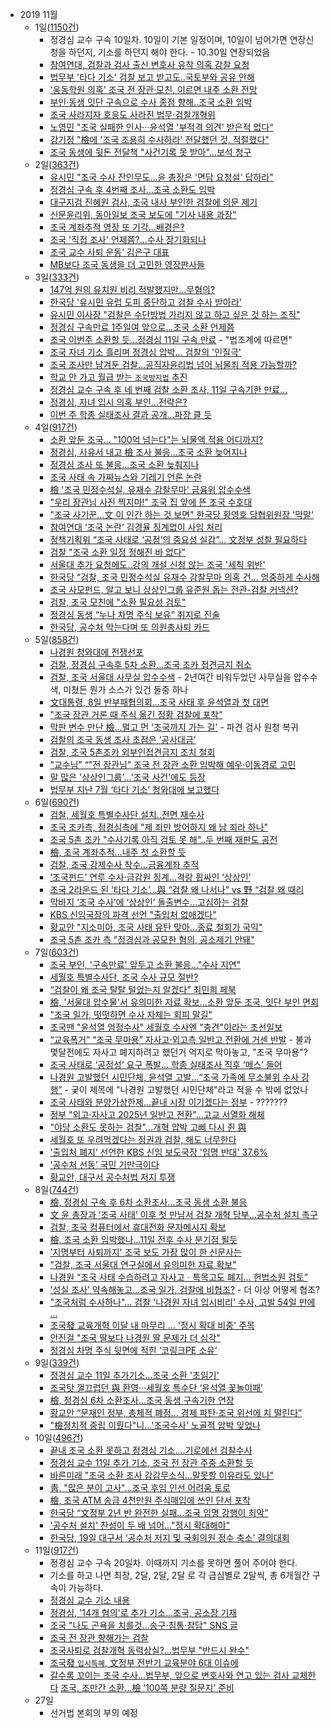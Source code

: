 * 2019 11월
    * 1일([1150건](https://search.naver.com/search.naver?where=news&query=%EC%A1%B0%EA%B5%AD&sm=tab_opt&sort=0&photo=0&field=0&reporter_article=&pd=3&ds=2019.11.01&de=2019.11.01&docid=&nso=so%3Ar%2Cp%3Afrom20191101to20191101%2Ca%3Aall&mynews=0&refresh_start=0&related=0))
        * 정경심 교수 구속 10일차. 10일이 기본 일정이며, 10일이 넘어가면 연장신청을 하던지, 기소를 하던지 해야 한다. - 10.30일 연장되었음
        * [참여연대, 검찰과 검사 출신 변호사 유착 의혹 감찰 요청](https://news.v.daum.net/v/20191101193313749?f=m)
        * [법무부 '타다 기소' 검찰 보고 받고도..국토부와 공유 안해](https://news.v.daum.net/v/20191101183604982?f=m)
        * ['웅동학원 의혹' 조국 전 장관·모친, 이르면 내주 소환 전망](https://news.v.daum.net/v/20191101203618917?f=m)
        * [부인·동생 잇단 구속으로 수사 종점 향해..조국 소환 임박](https://news.v.daum.net/v/20191101112040579)
        * [조국 사라지자 호응도 사라진 법무·검찰개혁위](https://news.v.daum.net/v/20191101114004471)
        * [노영민 "조국 실패한 인사···윤석열 '부적격 의견' 받은적 없다“](https://news.naver.com/main/read.nhn?mode=LSD&mid=sec&sid1=100&oid=025&aid=0002949691)
        * [강기정 "檢에 '조국 조용히 수사하라' 전달했던 것, 적절했다"](https://news.naver.com/main/read.nhn?mode=LSD&mid=sec&sid1=100&oid=055&aid=0000769280)
        * [조국 동생에 뒷돈 전달책 "사건기록 못 받아"…보석 청구](https://news.naver.com/main/read.nhn?mode=LSD&mid=sec&sid1=102&oid=001&aid=0011183451)
    * 2일([363건](https://search.naver.com/search.naver?where=news&query=%EC%A1%B0%EA%B5%AD&sm=tab_opt&sort=0&photo=0&field=0&reporter_article=&pd=3&ds=2019.11.02&de=2019.11.02&docid=&nso=so%3Ar%2Cp%3Afrom20191102to20191102%2Ca%3Aall&mynews=0&refresh_start=0&related=0))
        * [유시민 "조국 수사 잔인무도…윤 총장은 '면담 요청설' 답하라"](https://news.naver.com/main/read.nhn?mode=LSD&mid=sec&sid1=102&oid=001&aid=0011185484)
        * [정경심 구속 후 4번째 조사…조국 소환도 임박](https://news.naver.com/main/read.nhn?mode=LSD&mid=sec&sid1=102&oid=057&aid=0001393035)
        * [대구지검 진혜원 검사, 조국 내사 부인한 검찰에 의문 제기](https://news.naver.com/main/read.nhn?mode=LSD&mid=sec&sid1=100&oid=001&aid=0011185612)
        * [신문윤리위, 동아일보 조국 보도에 "기사 내용 과장"](https://news.naver.com/main/read.nhn?mode=LSD&mid=sec&sid1=102&oid=006&aid=0000099517)
        * [조국 계좌추적 영장 또 기각…배경은?](https://news.naver.com/main/read.nhn?mode=LSD&mid=sec&sid1=102&oid=448&aid=0000285436)
        * [조국 '직접 조사' 언제쯤?…수사 장기화되나](https://news.naver.com/main/read.nhn?mode=LSD&mid=sec&sid1=102&oid=214&aid=0000990694)
        * [조국 교수 사퇴 운동’ 김은구 대표](http://monthly.chosun.com/client/news/viw.asp?ctcd=L&nNewsNumb=201911100002)
        * [MB보다 조국 동생을 더 고민한 영장판사들](https://news.naver.com/main/read.nhn?mode=LSD&mid=sec&sid1=102&oid=011&aid=0003644804)
    * 3일([333건](https://search.naver.com/search.naver?where=news&query=%EC%A1%B0%EA%B5%AD&sm=tab_opt&sort=0&photo=0&field=0&reporter_article=&pd=3&ds=2019.11.03&de=2019.11.03&docid=&nso=so%3Ar%2Cp%3Afrom20191103to20191103%2Ca%3Aall&mynews=0&refresh_start=0&related=0))
        * [147억 원의 유치원 비리 적발했지만…무혐의?](http://imnews.imbc.com/replay/2019/nwdesk/article/5577885_24634.html?menuid=nwdesk)
        * [한국당 '유시민 유럽 도피 중단하고 검찰 수사 받아라'](https://news.v.daum.net/v/20191103162404723)
        * [유시민 이사장 "검찰은 수단방법 가리지 않고 하고 싶은 것 하는 조직"](https://news.v.daum.net/v/20191103085742792?f=m)
        * [정경심 구속만료 1주일여 앞으로…조국 소환 언제쯤](https://news.naver.com/main/read.nhn?mode=LSD&mid=sec&sid1=102&oid=003&aid=0009538518)
        * [조국 이번주 소환할 듯…정경심 11일 구속 만료](https://news.naver.com/main/read.nhn?mode=LSD&mid=sec&sid1=102&oid=422&aid=0000399555) - "법조계에 따르면"
        * [조국 자녀 기소 흘리며 정경심 압박... 검찰의 '인질극'](https://news.naver.com/main/read.nhn?mode=LSD&mid=sec&sid1=102&oid=047&aid=0002245495)
        * [조국 조사만 남겨둔 검찰…공직자윤리법 넘어 뇌물죄 적용 가능할까?](https://news.naver.com/main/read.nhn?mode=LSD&mid=sec&sid1=102&oid=028&aid=0002473459)
        * [학교 안 가고 월급 받는 `조국방지법` 추진](http://www.gnmaeil.com/news/articleView.html?idxno=431114)
        * [정경심 교수 구속 후 네 번째 검찰 소환 조사, 11일 구속기한 만료…](http://www.ltn.kr/news/articleView.html?idxno=25558)
        * [정경심, 자녀 입시 의혹 부인…전략은?](https://news.naver.com/main/read.nhn?mode=LSD&mid=sec&sid1=102&oid=448&aid=0000285484)
        * [이번 주 학종 실태조사 결과 공개...파장 클 듯](https://news.naver.com/main/read.nhn?mode=LSD&mid=sec&sid1=102&oid=052&aid=0001361240)
    * 4일([917건](https://search.naver.com/search.naver?where=news&query=%EC%A1%B0%EA%B5%AD&sm=tab_opt&sort=0&photo=0&field=0&reporter_article=&pd=3&ds=2019.11.04&de=2019.11.04&docid=&nso=so%3Ar%2Cp%3Afrom20191104to20191104%2Ca%3Aall&mynews=0&refresh_start=0&related=0))
        * [소환 앞둔 조국… "100억 넘는다"는 뇌물액 적용 어디까지?](http://news.chosun.com/site/data/html_dir/2019/11/04/2019110401995.html)
        * [정경심, 사유서 내고 檢 조사 불응…조국 소환 늦어지나](https://news.naver.com/main/read.nhn?mode=LSD&mid=sec&sid1=102&oid=055&aid=0000769851)
        * [정경심 조사 또 불응…조국 소환 늦춰지나](http://www.obsnews.co.kr/news/articleView.html?idxno=1185918)
        * [조국 사태 속 가짜뉴스와 기레기 언론 논란](https://news.naver.com/main/read.nhn?mode=LSD&mid=sec&sid1=110&oid=006&aid=0000099545)
        * [檢 '조국 민정수석실, 유재수 감찰무마' 금융위 압수수색](https://news.naver.com/main/read.nhn?mode=LSD&mid=sec&sid1=102&oid=421&aid=0004285613)
        * ["우리 장관님 사진 찍지마!" 조국 집 앞에 뜬 조국 수호대](https://news.naver.com/main/read.nhn?mode=LSD&mid=sec&sid1=102&oid=023&aid=0003484264)
        * ["조국 사기꾼…文 이 인간 하는 것 보면" 한국당 황영호 당협위원장 '막말'](https://news.naver.com/main/read.nhn?mode=LSD&mid=sec&sid1=100&oid=277&aid=0004566099)
        * [참여연대 ‘조국 논란’ 김경율 징계없이 사임 처리](https://news.naver.com/main/read.nhn?mode=LSD&mid=sec&sid1=102&oid=081&aid=0003041034)
        * [정책기획위 “조국 사태로 ‘공정’의 중요성 실감”… 文정부 성찰 필요하다](https://news.naver.com/main/read.nhn?mode=LSD&mid=sec&sid1=101&oid=020&aid=0003251234)
        * [검찰 "조국 소환 일정 정해진 바 없다"](https://news.naver.com/main/read.nhn?mode=LSD&mid=sec&sid1=102&oid=008&aid=0004303885)
        * [서울대 추가 요청에도..강의 개설 신청 않는 조국 '세칙 위반'](http://www.newspim.com/news/view/20191104000673)
        * [한국당 “검찰, 조국 민정수석실 유재수 감찰무마 의혹 건… 엄중하게 수사해](http://www.kukinews.com/news/article.html?no=716035)
        * [조국 사모펀드, 알고 보니 상상인그룹 유준원 돕는 전관-검찰 커넥션?](http://www.topstarnews.net/news/articleView.html?idxno=690104)
        * [검찰, 조국 모친에 "소환 필요성 검토"](https://news.naver.com/main/read.nhn?mode=LSD&mid=sec&sid1=102&oid=009&aid=0004457351)
        * [정경심 동생 “누나 차명 주식 보유” 취지로 진술](https://news.naver.com/main/read.nhn?mode=LSD&mid=sec&sid1=102&oid=449&aid=0000180599)
        * [한국당, 공수처 막는다며 또 의원총사퇴 카드](https://news.naver.com/main/read.nhn?mode=LSD&mid=sec&sid1=100&oid=006&aid=0000099547)
    * 5일([858건](https://search.naver.com/search.naver?where=news&query=%EC%A1%B0%EA%B5%AD&sm=tab_opt&sort=0&photo=0&field=0&reporter_article=&pd=3&ds=2019.11.05&de=2019.11.05&docid=&nso=so%3Ar%2Cp%3Afrom20191105to20191105%2Ca%3Aall&mynews=0&refresh_start=0&related=0))
        * [나경원 청와대에 전쟁선포](https://news.v.daum.net/v/20191105101221811)
        * [검찰, 정경심 구속후 5차 소환…조국 조카 접견금지 취소](https://news.naver.com/main/read.nhn?mode=LSD&mid=sec&sid1=102&oid=001&aid=0011190851)
        * [검찰, 조국 서울대 사무실 압수수색](https://news.naver.com/main/read.nhn?mode=LSD&mid=sec&sid1=102&oid=028&aid=0002473774) - 2년여간 비워두었던 사무실을 압수수색, 미쳤든 뭔가 소스가 있건 둘중 하나
        * [文대통령, 8일 반부패협의회…조국 사태 후 윤석열과 첫 대면](https://news.naver.com/main/read.nhn?mode=LSD&mid=sec&sid1=100&oid=025&aid=0002950470)
        * ["조국 장관 거론 때 주식 옮긴 정황 검찰에 포착”](https://news.naver.com/main/read.nhn?mode=LSD&mid=sec&sid1=102&oid=449&aid=0000180681)
        * [막판 변수 만난 檢…멀고 먼 '조국까지 가는 길'](https://news.naver.com/main/read.nhn?mode=LSD&mid=sec&sid1=102&oid=277&aid=0004566484) - 파견 검사 원청 복귀
        * [검찰의 조국 동생 조사 초점은 ‘공사대금’](https://news.naver.com/main/read.nhn?mode=LSD&mid=sec&sid1=102&oid=005&aid=0001256186)
        * [검찰, 조국 5촌조카 외부인접견금지 조치 철회](https://news.naver.com/main/read.nhn?mode=LSD&mid=sec&sid1=102&oid=016&aid=0001598602)
        * ["교수님” “"전 장관님” 조국 전 장관 소환 임박해 예우‧이동경로 고민](https://news.naver.com/main/read.nhn?mode=LSD&mid=sec&sid1=102&oid=025&aid=0002950452)
        * [말 많은 '상상인그룹'…'조국 사건'에도 등장](https://news.naver.com/main/read.nhn?mode=LSD&mid=sec&sid1=101&oid=008&aid=0004304572)
        * [법무부 지난 7월 ‘타다 기소’ 청와대에 보고했다](https://news.naver.com/main/read.nhn?mode=LSD&mid=sec&sid1=102&oid=025&aid=0002950329)
    * 6일([690건](https://search.naver.com/search.naver?where=news&query=%EC%A1%B0%EA%B5%AD&sm=tab_opt&sort=0&photo=0&field=0&reporter_article=&pd=3&ds=2019.11.06&de=2019.11.06&docid=&nso=so%3Ar%2Cp%3Afrom20191106to20191106%2Ca%3Aall&mynews=0&refresh_start=0&related=0))
        * [검찰, 세월호 특별수사단 설치..전면 재수사](https://news.v.daum.net/v/20191106115430465)
        * [조국 조카측, 정경심측에 "제 죄만 방어하지 왜 남 죄라 하나"](https://news.naver.com/main/read.nhn?mode=LSD&mid=sec&sid1=102&oid=025&aid=0002950747)
        * [조국 5촌 조카 "수사기록 아직 검토 못 해"..두 번째 재판도 공전](https://news.naver.com/main/read.nhn?mode=LSD&mid=sec&sid1=102&oid=014&aid=0004322821)
        * [檢, 조국 계좌추적…내주 첫 소환할 듯](https://news.naver.com/main/read.nhn?mode=LSD&mid=sec&sid1=102&oid=015&aid=0004237167)
        * [검찰, 조국 강제수사 착수…금융계좌 추적](https://news.naver.com/main/read.nhn?mode=LSD&mid=sec&sid1=102&oid=081&aid=0003041641)
        * [‘조국펀드’ 연루 수사·금감원 징계…격랑 휩싸인 ‘상상인’](https://news.naver.com/main/read.nhn?mode=LSD&mid=sec&sid1=101&oid=028&aid=0002473886)
        * [조국 2라운드 된 ‘타다 기소’…與 “검찰 왜 나서나” vs 野 “검찰 왜 때리](http://www.newsway.co.kr/news/view?tp=1&ud=2019110614565685928)
        * [막바지 ‘조국 수사’에 ‘상상인’ 돌출변수...고심하는 검찰](http://www.ajunews.com/view/20191106152304581)
        * [KBS 신임국장의 파격 선언 "출입처 없애겠다"](https://news.naver.com/main/read.nhn?mode=LSD&mid=sec&sid1=102&oid=006&aid=0000099578)
        * [황교안 "지소미아, 조국 사태 유탄 맞아…종료 철회가 국익"](https://news.naver.com/main/read.nhn?mode=LSD&mid=sec&sid1=100&oid=055&aid=0000770320)
        * [조국 5촌 조카 측 "정경심과 공모한 혐의, 공소제기 안돼"](http://www.asiatoday.co.kr/view.php?key=20191106010003145)
    * 7일([603건](https://search.naver.com/search.naver?where=news&query=%EC%A1%B0%EA%B5%AD&sm=tab_opt&sort=0&photo=0&field=0&reporter_article=&pd=3&ds=2019.11.07&de=2019.11.07&docid=&nso=so%3Ar%2Cp%3Afrom20191107to20191107%2Ca%3Aall&mynews=0&refresh_start=0&related=0))
        * [조국 부인, '구속만료' 앞두고 소환 불응…"수사 지연"](https://news.naver.com/main/read.nhn?mode=LSD&mid=sec&sid1=102&oid=003&aid=0009546973)
        * [세월호 특별수사단, 조국 수사 규모 절반?](http://www.ilyoseoul.co.kr/news/articleView.html?idxno=346050)
        * [“검찰이 왜 조국 탈탈 털었는지 알겠다” 최민희 페북](https://news.naver.com/main/read.nhn?mode=LSD&mid=sec&sid1=100&oid=005&aid=0001256718)
        * [檢, '서울대 압수물'서 유의미한 자료 확보…소환 앞둔 조국, 잇단 부인 면회](https://news.naver.com/main/read.nhn?mode=LSD&mid=sec&sid1=102&oid=448&aid=0000285786)
        * ["조국 일가, 떳떳하면 수사 자체는 회피 말길"](https://news.naver.com/main/read.nhn?mode=LSD&mid=sec&sid1=110&oid=014&aid=0004323686)
        * [조국땐 "윤석열 엄정수사" 세월호 수사엔 "충견"이라는 조선일보](https://news.naver.com/main/read.nhn?mode=LSD&mid=sec&sid1=100&oid=006&aid=0000099599)
        * [“교육폭거” “조국 무마용” 자사고·외고측 일반고 전환에 거센 반발](https://news.naver.com/main/read.nhn?mode=LSD&mid=sec&sid1=102&oid=020&aid=0003252022) - 불과 몇달전에도 자사고 폐지하려고 했던거 억지로 막아놓고, "조국 무마용"?
        * [조국 사태로 ‘공정성’ 요구 폭발… 학종 실태조사 직후 ‘메스’ 들어](https://news.naver.com/main/read.nhn?mode=LSD&mid=sec&sid1=102&oid=022&aid=0003412378)
        * [나경원 고발했던 시민단체, 윤석열 고발…“조국 가족에 무소불위 수사 강행”](https://news.naver.com/main/read.nhn?mode=LSD&mid=sec&sid1=102&oid=020&aid=0003251984) - 궂이 제목에 "나경원 고발했던 시민단체"라고 적을 수 밖에 없었나
        * [조국 사태와 분양가상한제…끝내 시장 이기겠다는 정부](http://www.mediapen.com/news/view/474794) - ???????
        * [정부 "외고·자사고 2025년 일반고 전환"…고교 서열화 해체](https://news.naver.com/main/read.nhn?mode=LSD&mid=sec&sid1=102&oid=001&aid=0011196348)
        * ["야당 소환도 못하는 검찰"…개혁 압박 고삐 다시 쥔 與](https://news.naver.com/main/read.nhn?mode=LSD&mid=sec&sid1=100&oid=421&aid=0004293020)
        * [세월호 또 우려먹겠다는 정권과 검찰, 해도 너무한다](https://news.naver.com/main/read.nhn?mode=LSD&mid=sec&sid1=110&oid=023&aid=0003485069)
        * ['출입처 폐지’ 선언한 KBS 신임 보도국장 '임명 반대' 37.6%](http://www.pdjournal.com/news/articleView.html?idxno=70650)
        * ['공수처 선동’ 국민 기만극이다](https://news.naver.com/main/read.nhn?mode=LSD&mid=sec&sid1=110&oid=021&aid=0002407630)
        * [황교안, 대구서 공수처법 저지 투쟁](https://news.naver.com/main/read.nhn?mode=LSD&mid=sec&sid1=102&oid=079&aid=0003288762)
    * 8일([744건](https://search.naver.com/search.naver?where=news&query=%EC%A1%B0%EA%B5%AD&sm=tab_opt&sort=0&photo=0&field=0&reporter_article=&pd=3&ds=2019.11.08&de=2019.11.08&docid=&nso=so%3Ar%2Cp%3Afrom20191108to20191108%2Ca%3Aall&mynews=0&refresh_start=0&related=0))
        * [檢, 정경심 구속 후 6차 소환조사…조국 동생 소환 불응](https://news.naver.com/main/read.nhn?mode=LSD&mid=sec&sid1=102&oid=448&aid=0000285832)
        * [文 윤 총장과 ‘조국 사태’ 이후 첫 만남서 검찰 개혁 당부…공수처 설치 촉구](https://news.naver.com/main/read.nhn?mode=LSD&mid=sec&sid1=100&oid=082&aid=0000956333)
        * [검찰, 조국 컴퓨터에서 휴대전화 문자메시지 확보](https://news.naver.com/main/read.nhn?mode=LSD&mid=sec&sid1=102&oid=449&aid=0000180910)
        * [檢, 조국 소환 임박했나…11일 전후 수사 분기점 될듯](https://news.naver.com/main/read.nhn?mode=LSD&mid=sec&sid1=100&oid=022&aid=0003412724)
        * ['지명부터 사퇴까지' 조국 보도 가장 많이 한 신문사는 ](https://news.naver.com/main/read.nhn?mode=LSD&mid=sec&sid1=102&oid=006&aid=0000099615)
        * ["검찰, 조국 서울대 연구실에서 유의미한 자료 확보"](https://news.naver.com/main/read.nhn?mode=LSD&mid=sec&sid1=102&oid=448&aid=0000285806)
        * [나경원 “조국 사태 수습하려고 자사고ㆍ특목고도 폐지… 헌법소원 검토”](https://news.naver.com/main/read.nhn?mode=LSD&mid=sec&sid1=100&oid=469&aid=0000438293)
        * ['성실 조사’ 약속해놓고…조국 일가, 검찰에 비협조?](https://news.naver.com/main/read.nhn?mode=LSD&mid=sec&sid1=102&oid=449&aid=0000180895) - 더 이상 어떻게 협조?
        * ["조국처럼 수사하나"... 검찰 '나경원 자녀 입시비리' 수사, 고발 54일 만에 ...](http://www.ajunews.com/view/20191108143734150)
        * [조국發 교육개혁 이달 내 마무리 … '정시 확대 비중' 주목](https://news.naver.com/main/read.nhn?mode=LSD&mid=sec&sid1=102&oid=277&aid=0004568946)
        * [안진걸 "조국 딸보다 나경원 딸 문제가 더 심각"](http://www.ccreview.co.kr/news/articleView.html?idxno=214569)
        * [정경심 차명 주식 뒷면에 적힌 ‘코링크PE 소유’](https://news.naver.com/main/read.nhn?mode=LSD&mid=sec&sid1=102&oid=449&aid=0000180911)
    * 9일([339건](https://search.naver.com/search.naver?where=news&query=%EC%A1%B0%EA%B5%AD&sm=tab_opt&sort=0&photo=0&field=0&reporter_article=&pd=3&ds=2019.11.09&de=2019.11.09&docid=&nso=so%3Ar%2Cp%3Afrom20191109to20191109%2Ca%3Aall&mynews=0&refresh_start=0&related=0))
        * [정경심 교수 11일 추가기소…조국 소환 '초읽기'](https://news.naver.com/main/read.nhn?mode=LSD&mid=sec&sid1=102&oid=422&aid=0000400487)
        * [조국탓 껄끄럽던 與 환영···세월호 특수단 ‘윤석열 꽃놀이패’](https://news.naver.com/main/read.nhn?mode=LSD&mid=sec&sid1=102&oid=025&aid=0002951410)
        * [檢, 정경심 6차 소환조사…조국 동생 구속기한 연장](https://news.naver.com/main/read.nhn?mode=LSD&mid=sec&sid1=102&oid=448&aid=0000285892)
        * [황교안 “문재인 정부, 총체적 폐정… 경제 파탄·조국 위선에 치 떨린다”](https://news.naver.com/main/read.nhn?mode=LSD&mid=sec&sid1=100&oid=417&aid=0000469630)
        * ["檢정치적 중립 이뤘다"니...'조국수사' 노골적 압박 잊었나](https://news.naver.com/main/read.nhn?mode=LSD&mid=sec&sid1=100&oid=119&aid=0002363166)
    * 10일([496건](https://search.naver.com/search.naver?where=news&query=%EC%A1%B0%EA%B5%AD&sm=tab_opt&sort=0&photo=0&field=0&reporter_article=&pd=3&ds=2019.11.10&de=2019.11.10&docid=&nso=so%3Ar%2Cp%3Afrom20191110to20191110%2Ca%3Aall&mynews=0&refresh_start=0&related=0))
        * [끝내 조국 소환 못하고 정경심 기소....기로에선 검찰수사](https://www.ajunews.com/view/20191110100859571)
        * [정경심 교수 11일 추가 기소, 조국 전 장관 주중 소환할 듯](https://news.naver.com/main/read.nhn?mode=LSD&mid=sec&sid1=102&oid=032&aid=0002973775)
        * [바른미래 "조국 소환 조사 감감무소식…말못할 이유라도 있나"](https://news.naver.com/main/read.nhn?mode=LSD&mid=sec&sid1=100&oid=421&aid=0004295891)
        * [靑, "많은 분이 고사"…조국 후임 인선 어려움 토로](https://news.naver.com/main/read.nhn?mode=LSD&mid=sec&sid1=100&oid=629&aid=0000003474)
        * [檢, 조국 ATM 송금 4천만원 주식매입에 쓰인 단서 포착](https://news.naver.com/main/read.nhn?mode=LSD&mid=sec&sid1=102&oid=015&aid=0004238988)
        * [한국당 “文정부 2년 반 완전한 실패…조국 임명 강행이 최악”](https://news.naver.com/main/read.nhn?mode=LSD&mid=sec&sid1=100&oid=005&aid=0001257745)
        * ['공수처 설치' 찬성이 두 배 넘어…"정시 확대해야"](https://news.naver.com/main/read.nhn?mode=LSD&mid=sec&sid1=102&oid=214&aid=0000992618)
        * [한국당, 19일 대구서 ‘공수처 저지 및 국회의원 정수 축소’ 결의대회](http://www.idaegu.com/newsView/idg201911100096)
    * 11일([917건](https://search.naver.com/search.naver?where=news&query=%EC%A1%B0%EA%B5%AD&sm=tab_opt&sort=0&photo=0&field=0&reporter_article=&pd=3&ds=2019.11.11&de=2019.11.11&docid=&nso=so%3Ar%2Cp%3Afrom20191111to20191111%2Ca%3Aall&mynews=0&refresh_start=0&related=0))
        * 정경심 교수 구속 20일차. 이때까지 기소를 못하면 풀어 주어야 한다.
        * 기소를 하고 나면 최장, 2달, 2달, 2달 로 각 급심별로 2달씩, 총 6개월간 구속이 가능하다.
        * [정경심 교수 기소 내용](정경심교수기소내용.md)
        * [정경심, '14개 혐의'로 추가 기소…조국, 공소장 기재](https://news.naver.com/main/read.nhn?mode=LSD&mid=sec&sid1=102&oid=088&aid=0000620005)
        * [조국 "나도 곤욕을 치를것…송구·침통·참담" SNS 글](https://news.naver.com/main/read.nhn?mode=LSD&mid=sec&sid1=102&oid=003&aid=0009551771)
        * [조국 전 장관 향해가는 검찰](https://news.naver.com/main/read.nhn?mode=LSD&mid=sec&sid1=102&oid=421&aid=0004297037)
        * [조국사퇴로 검찰개혁 동력상실?…법무부 "반드시 완수"](https://news.naver.com/main/read.nhn?mode=LSD&mid=sec&sid1=102&oid=421&aid=0004298434)
        * [조국發 `입시특혜`, 文정부 전반기 교육분야 6대 이슈에](https://news.naver.com/main/read.nhn?mode=LSD&mid=sec&sid1=102&oid=018&aid=0004514248)
        * [갈수록 꼬이는 조국 수사...법무부, 앞으로 변호사와 연고 있는 검사 교체한다](http://www.pennmike.com/news/articleView.html?idxno=24487)
        [조국, 조만간 소환…檢 ‘100쪽 분량 질문지’ 준비](https://news.naver.com/main/read.nhn?mode=LSD&mid=sec&sid1=100&oid=449&aid=0000181024)
    * 27일
        * 선거법 본회의 부의 예정
